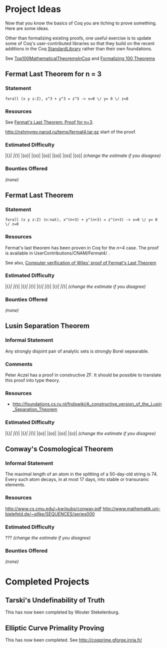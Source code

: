 Project Ideas
=============

Now that you know the basics of Coq you are itching to prove something. Here are some ideas.

Other than formalizing existing proofs, one useful exercise is to update some of Coq's user-contributed libraries so that they build on the recent additions in the Coq [StandardLibrary](../StandardLibrary) rather than their own foundations.

See [Top100MathematicalTheoremsInCoq](../Top100MathematicalTheoremsInCoq) and [Formalizing 100 Theorems](http://www.cs.ru.nl/~freek/100/)

Fermat Last Theorem for n = 3
-----------------------------

### Statement

`forall (x y z:Z), x^3 + y^3 = z^3 -> x=0 \/ y= 0 \/ z=0`

### Resources

See [Fermat's Last Theorem: Proof for n=3](http://fermatslasttheorem.blogspot.com/2005/05/fermats-last-theorem-proof-for-n3.html).

<http://nshmyrev.narod.ru/temp/fermat4.tar.gz> start of the proof.

### Estimated Difficulty

|{*}| |{*}| |{o}| |{o}| |{o}| |{o}| |{o}| |{o}| *(change the estimate if you disagree)*

### Bounties Offered

*(none)*

Fermat Last Theorem
-------------------

### Statement

`forall (x y z:Z) (n:nat), x^(n+3) + y^(n+3) = z^(n+3) -> x=0 \/ y= 0 \/ z=0`

### Resources

Fermat's last theorem has been proven in Coq for the *n*=4 case. The proof is available in UserContributions/CNAM/Fermat4/ .

See also, [Computer verification of Wiles' proof of Fermat's Last Theorem](http://www.cs.rug.nl/~wim/fermat/wilesEnglish.html)

### Estimated Difficulty

|{*}| |{*}| |{*}| |{*}| |{*}| |{*}| |{*}| |{*}| *(change the estimate if you disagree)*

### Bounties Offered

*(none)*

Lusin Separation Theorem
------------------------

### Informal Statement

Any strongly disjoint pair of analytic sets is strongly Borel sepearable.

### Comments

Peter Aczel has a proof in constructive ZF. It should be possible to translate this proof into type theory.

### Resources

-   <http://foundations.cs.ru.nl/fndswiki/A_constructive_version_of_the_Lusin_Separation_Theorem>

### Estimated Difficulty

|{*}| |{*}| |{*}| |{*}| |{o}| |{o}| |{o}| |{o}| *(change the estimate if you disagree)*

Conway's Cosmological Theorem
-----------------------------

### Informal Statement

The maximal length of an atom in the splitting of a 50-day-old string is 74. Every such atom decays, in at most 17 days, into stable or transuranic elements.

### Resources

<http://www.cs.cmu.edu/~kw/pubs/conway.pdf> <http://www.mathematik.uni-bielefeld.de/~sillke/SEQUENCES/series000>

### Estimated Difficulty

??? *(change the estimate if you disagree)*

### Bounties Offered

*(none)*

Completed Projects
==================

Tarski's Undefinability of Truth
--------------------------------

This has now been completed by Wouter Stekelenburg.

Elliptic Curve Primality Proving
--------------------------------

This has now been completed. See <http://coqprime.gforge.inria.fr/>
